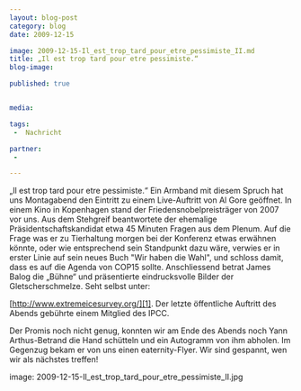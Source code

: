 ```yaml
---
layout: blog-post
category: blog
date: 2009-12-15

image: 2009-12-15-Il_est_trop_tard_pour_etre_pessimiste_II.md
title: „Il est trop tard pour etre pessimiste.“ 
blog-image:  

published: true


media: 

tags:
 -  Nachricht

partner:
 -  

---
```


 „Il est trop tard pour etre pessimiste.“ Ein Armband mit diesem Spruch hat uns Montagabend den Eintritt zu einem Live-Auftritt von Al Gore geöffnet. In einem Kino in Kopenhagen stand der Friedensnobelpreisträger von 2007 vor uns. Aus dem Stehgreif beantwortete der ehemalige Präsidentschaftskandidat etwa 45 Minuten Fragen aus dem Plenum. Auf die Frage was er zu Tierhaltung morgen bei der Konferenz etwas erwähnen könnte, oder wie entsprechend sein Standpunkt dazu wäre, verwies er in erster Linie auf sein neues Buch "Wir haben die Wahl", und schloss damit, dass es auf die Agenda von COP15 sollte.
Anschliessend betrat James Balog die „Bühne“ und präsentierte eindrucksvolle Bilder der Gletscherschmelze. Seht selbst unter: 

[http://www.extremeicesurvey.org/][1]. Der letzte öffentliche Auftritt des Abends gebührte einem Mitglied des IPCC.

Der Promis noch nicht genug, konnten wir am Ende des Abends noch Yann Arthus-Betrand die Hand schütteln und ein Autogramm von ihm abholen. Im Gegenzug bekam er von uns einen eaternity-Flyer. Wir sind gespannt, wen wir als nächstes treffen!

[1]: http://www.extremeicesurvey.org/

image: 2009-12-15-Il_est_trop_tard_pour_etre_pessimiste_II.jpg
